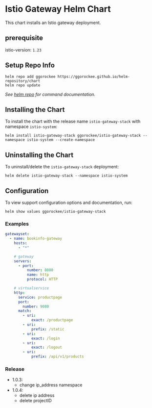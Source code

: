 # Istio Gateway Helm Chart

This chart installs an Istio gateway deployment.

## prerequisite
istio-version: `1.23`

## Setup Repo Info

```console
helm repo add ggorockee https://ggorockee.github.io/helm-repository/chart
helm repo update
```

_See [helm repo](https://helm.sh/docs/helm/helm_repo/) for command documentation._

## Installing the Chart

To install the chart with the release name `istio-gateway-stack` with namespace `istio-system`:

```console
helm install istio-gateway-stack ggorockee/istio-gateway-stack --namespace istio-system --create-namespace
```

## Uninstalling the Chart

To uninstall/delete the `istio-gateway-stack` deployment:

```console
helm delete istio-gateway-stack --namespace istio-system
```

## Configuration

To view support configuration options and documentation, run:

```console
helm show values ggorockee/istio-gateway-stack
```

### Examples

```yaml
gatewayset:
  - name: bookinfo-gateway
    hosts:
      - "*"

    # gateway
    servers:
      - port:
          number: 8080
          name: http
          protocol: HTTP

    # virtualservice
    http:
      service: productpage
      port:
        number: 9080
      match:
        - uri:
            exact: /productpage
        - uri:
            prefix: /static
        - uri:
            exact: /login
        - uri:
            exact: /logout
        - uri:
            prefix: /api/v1/products
```

### Release
* 1.0.3:  
  * change ip_address namespace
* 1.0.4: 
  * delete ip address
  * delete projectID